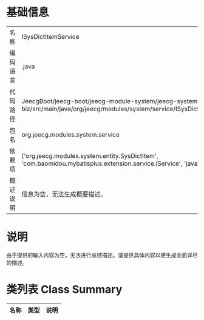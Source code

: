 # 基础信息

|      |      |
|------|------|
| 名称 | ISysDictItemService |
| 编码语言 | .java |
| 代码路径 | JeecgBoot/jeecg-boot/jeecg-module-system/jeecg-system-biz/src/main/java/org/jeecg/modules/system/service/ISysDictItemService.java |
| 包名 | org.jeecg.modules.system.service |
| 依赖项 | ['org.jeecg.modules.system.entity.SysDictItem', 'com.baomidou.mybatisplus.extension.service.IService', 'java.util.List'] |
| 概述说明 | 信息为空，无法生成概要描述。 |

# 说明

由于提供的输入内容为空，无法进行总结描述。请提供具体内容以便生成全面详尽的描述。

# 类列表 Class Summary

| 名称   | 类型  | 说明 |
|-------|------|-------------|




